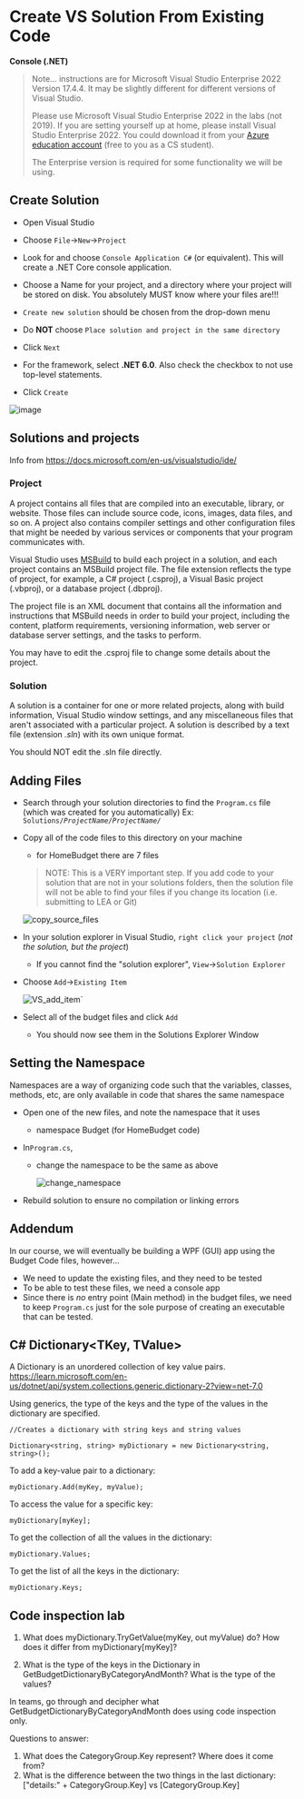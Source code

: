 # Create VS Solution From Existing Code

**Console (.NET)**

> Note… instructions are for Microsoft Visual Studio Enterprise 2022 Version 17.4.4. It may be slightly different for different versions of Visual Studio.
>
> Please use Microsoft Visual Studio Enterprise 2022 in the labs (not 2019). If you are setting yourself up at home, please install Visual Studio Enterprise 2022. You could download it from your [Azure education account](https://azureforeducation.microsoft.com/devtools) (free to you as a CS student). 
>
> The Enterprise version is required for some functionality we will be using. 

## Create Solution

* Open Visual Studio

* Choose `File`->`New`->`Project`
* Look for and choose `Console Application C#` (or equivalent). This will create a .NET Core console application.
* Choose a Name for your project, and a directory where your project will be stored on disk. You absolutely MUST know where your files are!!! 
* `Create new solution` should be chosen from the drop-down menu
* Do **NOT** choose `Place solution and project in the same directory`
* Click `Next`
* For the framework, select  **.NET 6.0**. Also check the checkbox to not use top-level statements.
* Click `Create`

![image](./Images/VS_create_solution_VS22.png)



## Solutions and projects

Info from https://docs.microsoft.com/en-us/visualstudio/ide/

### Project

A project contains all files that are compiled into an executable, library, or website. Those files can include source code, icons, images, data files, and so on. A project also contains compiler settings and other configuration files that might be needed by various services or components that your program communicates with. 

Visual Studio uses [MSBuild](https://docs.microsoft.com/en-us/visualstudio/msbuild/msbuild?view=vs-2019) to build each project in a solution, and each project contains an MSBuild project file. The file extension reflects the type of project, for example, a C# project (.csproj), a Visual Basic project (.vbproj), or a database project (.dbproj). 

The project file is an XML document that contains all the information and instructions that MSBuild needs in order to build your project, including the content, platform requirements, versioning information, web server or database server settings, and the tasks to perform.

You may have to edit the .csproj file to change some details about the project.

### Solution

A solution is a container for one or more related projects, along with build information, Visual Studio window settings, and any miscellaneous files that aren't associated with a particular project. A solution is described by a text file (extension *.sln*) with its own unique format.

You should NOT edit the .sln file directly.



## Adding Files

* Search through your solution directories to find the `Program.cs` file (which was created for you automatically) Ex: `Solutions/`*`ProjectName/ProjectName/`*

* Copy all of the code files to this directory on your machine 

  * for HomeBudget there are 7 files

  >NOTE: This is a VERY important step.  If you add code to your solution that are not in your solutions folders, then the solution file will not be able to find your files if you change its location (i.e. submitting to LEA or Git)

  ![copy_source_files](./Images/copy_source_files.png)

* In your solution explorer in Visual Studio, `right click your project` (*not the solution, but the project*) 

  * If you cannot find the "solution explorer", `View`->`Solution Explorer`

* Choose `Add`->`Existing Item`

  ![VS_add_item](./Images/VS_add_item.png)`

* Select all of the budget files and click `Add` 


  * You should now see them in the Solutions Explorer Window							

## Setting the Namespace

Namespaces are a way of organizing code such that the variables, classes, methods, etc, are only available in code that shares the same namespace

* Open one of the new files, and note the namespace that it uses
  * namespace Budget (for HomeBudget code)
  
* In`Program.cs`, 
  
  * change the namespace to be the same as above
  
    ![change_namespace](./Images/change_namespace.PNG)
  
  
  
* Rebuild solution to ensure no compilation or linking errors



## Addendum

In our course, we will eventually be building a WPF (GUI) app using the Budget Code files, however…

* We need to update the existing files, and they need to be tested
* To be able to test these files, we need a console app
* Since there is *no* entry point (Main method) in the budget files, we need to keep `Program.cs` just for the sole purpose of creating an executable that can be tested.



## C# Dictionary<TKey, TValue>

A Dictionary is an unordered collection of key value pairs. https://learn.microsoft.com/en-us/dotnet/api/system.collections.generic.dictionary-2?view=net-7.0



Using generics, the type of the keys and the type of the values in the dictionary are specified.

`//Creates a dictionary with string keys and string values`

`Dictionary<string, string> myDictionary = new Dictionary<string, string>();`



To add a key-value pair to a dictionary: 

`myDictionary.Add(myKey, myValue);`



To access the value for a specific key: 

`myDictionary[myKey];`



To get the collection of all the values in the dictionary:  

`myDictionary.Values;`



To get the list of all the keys in the dictionary:  

`myDictionary.Keys;`



## Code inspection lab

1. What does myDictionary.TryGetValue(myKey, out myValue) do?  How does it differ from myDictionary[myKey]?

2. What is the type of the keys in the Dictionary in GetBudgetDictionaryByCategoryAndMonth?  What is the type of the values?

   

In teams, go through and decipher what GetBudgetDictionaryByCategoryAndMonth does using code inspection only.

Questions to answer:

1. What does the CategoryGroup.Key represent? Where does it come from?
2. What is the difference between the two things in the last dictionary: ["details:" + CategoryGroup.Key]  vs [CategoryGroup.Key]
